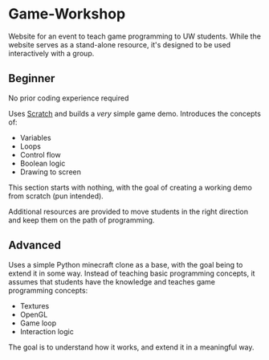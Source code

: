 # Game-Workshop
Website for an event to teach game programming to UW students. While the website serves as a stand-alone resource,
it's designed to be used interactively with a group.

## Beginner
No prior coding experience required

Uses [Scratch](http://scratch.mit.edu/) and builds a _very_ simple game demo. Introduces the concepts of:
- Variables
- Loops
- Control flow
- Boolean logic
- Drawing to screen

This section starts with nothing, with the goal of creating a working demo from scratch (pun intended).

Additional resources are provided to move students in the right direction and keep them on the path of programming.

## Advanced
Uses a simple Python minecraft clone as a base, with the goal being to extend it in some way. Instead of teaching
basic programming concepts, it assumes that students have the knowledge and teaches game programming concepts:
- Textures
- OpenGL
- Game loop
- Interaction logic

The goal is to understand how it works, and extend it in a meaningful way.
